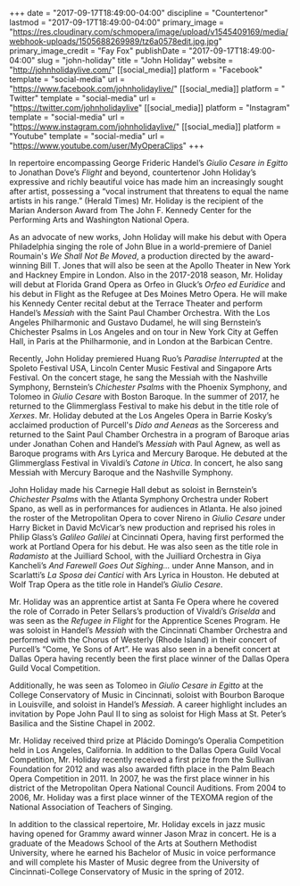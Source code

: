 +++
date = "2017-09-17T18:49:00-04:00"
discipline = "Countertenor"
lastmod = "2017-09-17T18:49:00-04:00"
primary_image = "https://res.cloudinary.com/schmopera/image/upload/v1545409169/media/webhook-uploads/1505688269989/tz6a0578edit.jpg.jpg"
primary_image_credit = "Fay Fox"
publishDate = "2017-09-17T18:49:00-04:00"
slug = "john-holiday"
title = "John Holiday"
website = "http://johnholidaylive.com/"
[[social_media]]
platform = "Facebook"
template = "social-media"
url = "https://www.facebook.com/johnholidaylive/"
[[social_media]]
platform = " Twitter"
template = "social-media"
url = "https://twitter.com/johnholidaylive"
[[social_media]]
platform = "Instagram"
template = "social-media"
url = "https://www.instagram.com/johnholidaylive/"
[[social_media]]
platform = "Youtube"
template = "social-media"
url = "https://www.youtube.com/user/MyOperaClips"
+++

In repertoire encompassing George Frideric Handel’s *Giulio Cesare in Egitto* to Jonathan Dove’s *Flight* and beyond, countertenor John Holiday’s expressive and richly beautiful voice has made him an increasingly sought after artist, possessing a “vocal instrument that threatens to equal the name artists in his range.” (Herald Times) Mr. Holiday is the recipient of the Marian Anderson Award from The John F. Kennedy Center for the Performing Arts and Washington National Opera.

As an advocate of new works, John Holiday will make his debut with Opera Philadelphia singing the role of John Blue in a world-premiere of Daniel Roumain's *We Shall Not Be Moved*, a production directed by the award-winning Bill T. Jones that will also be seen at the Apollo Theater in New York and Hackney Empire in London. Also in the 2017-2018 season, Mr. Holiday will debut at Florida Grand Opera as Orfeo in Gluck’s *Orfeo ed Euridice* and his debut in Flight as the Refugee at Des Moines Metro Opera. He will make his Kennedy Center recital debut at the Terrace Theater and perform Handel’s *Messiah* with the Saint Paul Chamber Orchestra. With the Los Angeles Philharmonic and Gustavo Dudamel, he will sing Bernstein’s Chichester Psalms in Los Angeles and on tour in New York City at Geffen Hall, in Paris at the Philharmonie, and in London at the Barbican Centre.

Recently, John Holiday premiered Huang Ruo’s *Paradise Interrupted* at the Spoleto Festival USA, Lincoln Center Music Festival and Singapore Arts Festival. On the concert stage, he sang the Messiah with the Nashville Symphony, Bernstein’s *Chichester Psalms* with the Phoenix Symphony, and Tolomeo in *Giulio Cesare* with Boston Baroque. In the summer of 2017, he returned to the Glimmerglass Festival to make his debut in the title role of *Xerxes*. Mr. Holiday debuted at the Los Angeles Opera in Barrie Kosky’s acclaimed production of Purcell's *Dido and Aeneas* as the Sorceress and returned to the Saint Paul Chamber Orchestra in a program of Baroque arias under Jonathan Cohen and Handel’s *Messiah* with Paul Agnew, as well as Baroque programs with Ars Lyrica and Mercury Baroque. He debuted at the Glimmerglass Festival in Vivaldi’s *Catone in Utica*. In concert, he also sang Messiah with Mercury Baroque and the Nashville Symphony. 

John Holiday made his Carnegie Hall debut as soloist in Bernstein’s *Chichester Psalms* with the Atlanta Symphony Orchestra under Robert Spano, as well as in performances for audiences in Atlanta. He also joined the roster of the Metropolitan Opera to cover Nireno in *Giulio Cesare* under Harry Bicket in David McVicar’s new production and reprised his roles in Philip Glass’s *Galileo Galilei* at Cincinnati Opera, having first performed the work at Portland Opera for his debut. He was also seen as the title role in *Radamisto* at the Juilliard School, with the Juilliard Orchestra in Giya Kancheli’s *And Farewell Goes Out Sighing…* under Anne Manson, and in Scarlatti’s *La Sposa dei Cantici* with Ars Lyrica in Houston. He debuted at Wolf Trap Opera as the title role in Handel’s *Giulio Cesare*.

Mr. Holiday was an apprentice artist at Santa Fe Opera where he covered the role of Corrado in Peter Sellars’s production of Vivaldi’s *Griselda* and was seen as the *Refugee in Flight* for the Apprentice Scenes Program. He was soloist in Handel’s *Messiah* with the Cincinnati Chamber Orchestra and performed with the Chorus of Westerly (Rhode Island) in their concert of Purcell’s “Come, Ye Sons of Art”. He was also seen in a benefit concert at Dallas Opera having recently been the first place winner of the Dallas Opera Guild Vocal Competition. 

Additionally, he was seen as Tolomeo in *Giulio Cesare in Egitto* at the College Conservatory of Music in Cincinnati, soloist with Bourbon Baroque in Louisville, and soloist in Handel’s *Messiah*. A career highlight includes an invitation by Pope John Paul II to sing as soloist for High Mass at St. Peter’s Basilica and the Sistine Chapel in 2002.

Mr. Holiday received third prize at Plácido Domingo’s Operalia Competition held in Los Angeles, California. In addition to the Dallas Opera Guild Vocal Competition, Mr. Holiday recently received a first prize from the Sullivan Foundation for 2012 and was also awarded fifth place in the Palm Beach Opera Competition in 2011. In 2007, he was the first place winner in his district of the Metropolitan Opera National Council Auditions. From 2004 to 2006, Mr. Holiday was a first place winner of the TEXOMA region of the National Association of Teachers of Singing. 

In addition to the classical repertoire, Mr. Holiday excels in jazz music having opened for Grammy award winner Jason Mraz in concert. He is a graduate of the Meadows School of the Arts at Southern Methodist University, where he earned his Bachelor of Music in voice performance and will complete his Master of Music degree from the University of Cincinnati-College Conservatory of Music in the spring of 2012.
